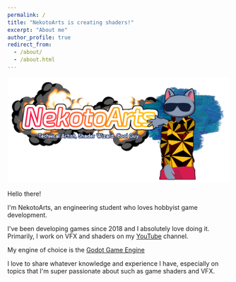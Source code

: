 ```yaml
---
permalink: /
title: "NekotoArts is creating shaders!"
excerpt: "About me"
author_profile: true
redirect_from: 
  - /about/
  - /about.html
---
```


![](/images/NekotoBranding/NekotoArts_YouTube_banner_draft5_cropped_transparent.png)

Hello there!

I'm NekotoArts, an engineering student who loves hobbyist game development.

I've been developing games since 2018 and I absolutely love doing it. Primarily, I work on VFX and shaders on my [YouTube](https://www.youtube.com/c/NekotoArts) channel.

My engine of choice is the [Godot Game Engine](https://godotengine.org)

I love to share whatever knowledge and experience I have, especially on topics that I'm super passionate about such as game shaders and VFX.
